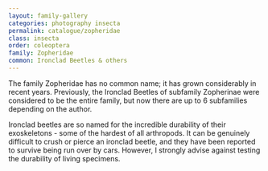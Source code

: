 ```yaml
---
layout: family-gallery
categories: photography insecta
permalink: catalogue/zopheridae
class: insecta
order: coleoptera
family: Zopheridae
common: Ironclad Beetles & others
---
```


The family Zopheridae has no common name; it has grown considerably in recent years. Previously, the Ironclad Beetles of subfamily Zopherinae were considered to be the entire family, but now there are up to 6 subfamilies depending on the author.

Ironclad beetles are so named for the incredible durability of their exoskeletons - some of the hardest of all arthropods. It can be genuinely difficult to crush or pierce an ironclad beetle, and they have been reported to survive being run over by cars. However, I strongly advise against testing the durability of living specimens.

